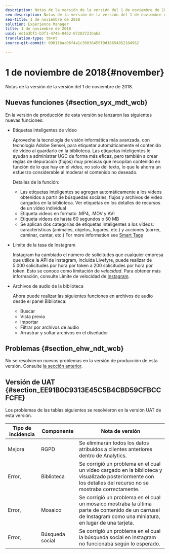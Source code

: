 ```yaml
---
description: Notas de la versión de la versión del 1 de noviembre de 2018.
seo-description: Notas de la versión de la versión del 1 de noviembre de 2018.
seo-title: 1 de noviembre de 2018
solution: Experience Manager
title: 1 de noviembre de 2018
uuid: ed1a3bf1-b3f1-4746-8462-07283723ba62
translation-type: tm+mt
source-git-commit: 09011bac06f4a1c39836455f9d16654952184962

---
```



# 1 de noviembre de 2018{#november}

Notas de la versión de la versión del 1 de noviembre de 2018.

## Nuevas funciones {#section_syx_mdt_wcb}

En la versión de producción de esta versión se lanzaron las siguientes nuevas funciones:

* Etiquetas inteligentes de vídeo

   Aproveche la tecnología de visión informática más avanzada, con tecnología Adobe Sensei, para etiquetar automáticamente el contenido de vídeo al guardarlo en la biblioteca. Las etiquetas inteligentes le ayudan a administrar UGC de forma más eficaz, pero también a crear reglas de depuración (flujos) muy precisas que recopilan contenido en función de lo que hay en el vídeo, no solo del texto, lo que le ahorra un esfuerzo considerable al moderar el contenido no deseado.

   Detalles de la función:

   * Las etiquetas inteligentes se agregan automáticamente a los vídeos obtenidos a partir de búsquedas sociales, flujos y archivos de vídeo cargados en la biblioteca. Ver etiquetas en los detalles de recursos de un vídeo individual
   * Etiqueta vídeos en formato .MP4, .MOV y AVI
   * Etiqueta vídeos de hasta 60 segundos o 50 MB
   * Se aplican dos categorías de etiquetas inteligentes a los vídeos: características (animales, objetos, lugares, etc.) y acciones (correr, caminar, cantar, etc.)
   For more information see [Smart Tags](/help/using/c-features-livefyre/c-smart-tags/c-smart-tags.md#c_smart_tags)

* Límite de la tasa de Instagram

   Instagram ha cambiado el número de solicitudes que cualquier empresa que utilice la API de Instagram, incluida Livefyre, puede realizar de 5.000 solicitudes por hora por token a 200 solicitudes por hora por token. Esto se conoce como limitación de *velocidad*. Para obtener más información, consulte Límite de velocidad de [Instagram](/help/using/c-streams/c-instagram-rate-limiting.md).

* Archivos de audio de la biblioteca

   Ahora puede realizar las siguientes funciones en archivos de audio desde el panel Biblioteca:

   * Buscar
   * Vista previa
   * Importar
   * Filtrar por archivos de audio
   * Arrastrar y soltar archivos en el diseñador

## Problemas {#section_ehw_ndt_wcb}

No se resolvieron nuevos problemas en la versión de producción de esta versión. Consulte [la sección anterior](#c_rn/section_syx_mdt_wcb).

## Versión de UAT {#section_EE91B0C9313E45C5B4CBD59CFBCCFCFE}

Los problemas de las tablas siguientes se resolvieron en la versión UAT de esta versión.

| **Tipo de incidencia** | **Componente** | **Nota de versión** |
|---|---|---|
| Mejora | RGPD | Se eliminarán todos los datos atribuidos a clientes anteriores dentro de Analytics. |
| Error, | Biblioteca | Se corrigió un problema en el cual un vídeo cargado en la biblioteca y visualizado posteriormente con los detalles del recurso no se mostraba correctamente. |
| Error, | Mosaico | Se corrigió un problema en el cual un mosaico mostraba la última parte de contenido de un carrusel de Instagram como una miniatura, en lugar de una tarjeta. |
| Error, | Búsqueda social | Se corrigió un problema en el cual la búsqueda social en Instagram no funcionaba según lo esperado. |

